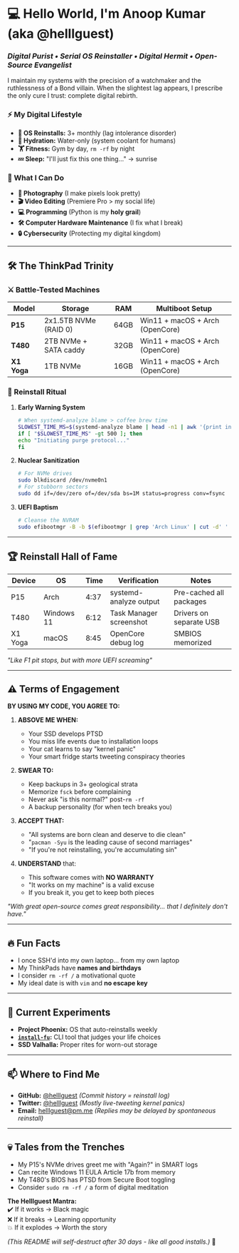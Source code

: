 # 💻 Hello World, I'm Anoop Kumar (aka @helllguest)  
### *Digital Purist • Serial OS Reinstaller • Digital Hermit • Open-Source Evangelist*

I maintain my systems with the precision of a watchmaker and the ruthlessness of a Bond villain. When the slightest lag appears, I prescribe the only cure I trust: complete digital rebirth.

### **⚡ My Digital Lifestyle**
- **🔄 OS Reinstalls:** 3+ monthly (lag intolerance disorder)
- **🚰 Hydration:** Water-only (system coolant for humans)
- **🏋️ Fitness:** Gym by day, `rm -rf` by night
- **💤 Sleep:** "I'll just fix this one thing..." → sunrise

### **🔧 What I Can Do**  
- **📸 Photography** (I make pixels look pretty)  
- **🎬 Video Editing** (Premiere Pro > my social life)  
- **💻 Programming** (Python is my **holy grail**)  
- **🛠️ Computer Hardware Maintenance** (I fix what I break)  
- **🔒 Cybersecurity** (Protecting my digital kingdom) 

---

## **🛠️ The ThinkPad Trinity**
### **⚔️ Battle-Tested Machines**
| Model       | Storage               | RAM   | Multiboot Setup                  |
|-------------|-----------------------|-------|----------------------------------|
| **P15**     | 2x1.5TB NVMe (RAID 0) | 64GB  | Win11 + macOS + Arch (OpenCore)  |
| **T480**    | 2TB NVMe + SATA caddy | 32GB  | Win11 + macOS + Arch (OpenCore)  |
| **X1 Yoga** | 1TB NVMe              | 16GB  | Win11 + macOS + Arch (OpenCore)  |

### **🧾 Reinstall Ritual**
1. **Early Warning System**
   ```bash
   # When systemd-analyze blame > coffee brew time
   SLOWEST_TIME_MS=$(systemd-analyze blame | head -n1 | awk '{print int($1 * 1000)}')
   if [ "$SLOWEST_TIME_MS" -gt 500 ]; then
   echo "Initiating purge protocol..."
   fi
   ```

2. **Nuclear Sanitization**
   ```bash
   # For NVMe drives
   sudo blkdiscard /dev/nvme0n1
   # For stubborn sectors
   sudo dd if=/dev/zero of=/dev/sda bs=1M status=progress conv=fsync
   ```

3. **UEFI Baptism**
   ```bash
   # Cleanse the NVRAM
   sudo efibootmgr -B -b $(efibootmgr | grep 'Arch Linux' | cut -d' ' -f1 | tr -d '*Boot')
   ```

---

## **🏆 Reinstall Hall of Fame**
| Device  | OS          | Time   | Verification                  | Notes                          |
|---------|-------------|--------|-------------------------------|--------------------------------|
| P15     | Arch        | 4:37   | systemd-analyze output        | Pre-cached all packages        |
| T480    | Windows 11  | 6:12   | Task Manager screenshot       | Drivers on separate USB        |
| X1 Yoga | macOS       | 8:45   | OpenCore debug log            | SMBIOS memorized               |

*"Like F1 pit stops, but with more UEFI screaming"*

---

## **⚠️ Terms of Engagement**
**BY USING MY CODE, YOU AGREE TO:**

1. **ABSOVE ME WHEN:**
   - Your SSD develops PTSD
   - You miss life events due to installation loops
   - Your cat learns to say "kernel panic"
   - Your smart fridge starts tweeting conspiracy theories

2. **SWEAR TO:**
   - Keep backups in 3+ geological strata
   - Memorize `fsck` before complaining
   - Never ask "is this normal?" post-`rm -rf`
   - A backup personality (for when tech breaks you)

3. **ACCEPT THAT:**
   - "All systems are born clean and deserve to die clean"  
   - "`pacman -Syu` is the leading cause of second marriages"  
   - "If you're not reinstalling, you're accumulating sin"

4. **UNDERSTAND** that:  
   - This software comes with **NO WARRANTY**  
   - "It works on my machine" is a valid excuse  
   - If you break it, you get to keep both pieces  

*"With great open-source comes great responsibility... that I definitely don't have."*  

---

## **🔥 Fun Facts**  
- I once SSH'd into my own laptop... from my own laptop  
- My ThinkPads have **names and birthdays**  
- I consider `rm -rf /` a motivational quote  
- My ideal date is with `vim` and **no escape key**  

---

## **🌋 Current Experiments**
- **Project Phoenix:** OS that auto-reinstalls weekly
- **[`install-fu`](https://github.com/HelllGuest/install-fu):** CLI tool that judges your life choices
- **SSD Valhalla:** Proper rites for worn-out storage

---

## **📫 Where to Find Me**
- **GitHub:** [@helllguest](https://github.com/helllguest) *(Commit history = reinstall log)*
- **Twitter:** [@helllguest](https://twitter.com/helllguest) *(Mostly live-tweeting kernel panics)*
- **Email:** helllguest@pm.me *(Replies may be delayed by spontaneous reinstall)*

---

## **💀 Tales from the Trenches**
- My P15's NVMe drives greet me with "Again?" in SMART logs
- Can recite Windows 11 EULA Article 17b from memory
- My T480's BIOS has PTSD from Secure Boot toggling
- Consider `sudo rm -rf /` a form of digital meditation

**The Helllguest Mantra:**  
✔️ If it works → Black magic  
❌ If it breaks → Learning opportunity  
💥 If it explodes → Worth the story  

*(This README will self-destruct after 30 days - like all good installs.)* 🚀
